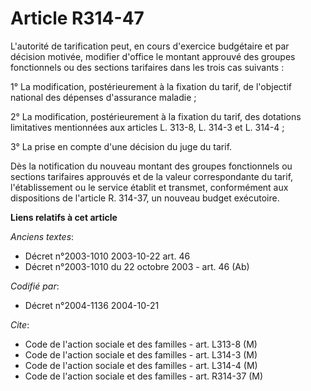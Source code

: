 # Article R314-47

L'autorité de tarification peut, en cours d'exercice budgétaire et par décision motivée, modifier d'office le montant
approuvé des groupes fonctionnels ou des sections tarifaires dans les trois cas suivants :

1° La modification, postérieurement à la fixation du tarif, de l'objectif national des dépenses d'assurance maladie ;

2° La modification, postérieurement à la fixation du tarif, des dotations limitatives mentionnées aux articles L. 313-8, L.
314-3 et L. 314-4 ;

3° La prise en compte d'une décision du juge du tarif.

Dès la notification du nouveau montant des groupes fonctionnels ou sections tarifaires approuvés et de la valeur
correspondante du tarif, l'établissement ou le service établit et transmet, conformément aux dispositions de l'article R.
314-37, un nouveau budget exécutoire.

**Liens relatifs à cet article**

_Anciens textes_:

  - Décret n°2003-1010 2003-10-22 art. 46
  - Décret n°2003-1010 du 22 octobre 2003 - art. 46 (Ab)

_Codifié par_:

  - Décret n°2004-1136 2004-10-21

_Cite_:

  - Code de l'action sociale et des familles - art. L313-8 (M)
  - Code de l'action sociale et des familles - art. L314-3 (M)
  - Code de l'action sociale et des familles - art. L314-4 (M)
  - Code de l'action sociale et des familles - art. R314-37 (M)
